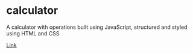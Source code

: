 # calculator
A calculator with operations built using JavaScript, structured and styled using HTML and CSS

[Link](https://hquanvo.github.io/calculator/)